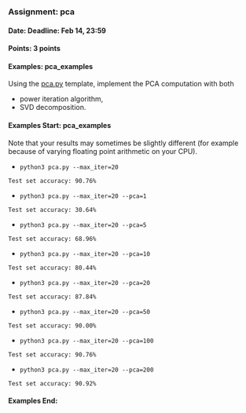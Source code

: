 ### Assignment: pca
#### Date: Deadline: Feb 14, 23:59
#### Points: 3 points
#### Examples: pca_examples

Using the [pca.py](https://github.com/ufal/npfl129/tree/master/labs/11/pca.py)
template, implement the PCA computation with both
- power iteration algorithm,
- SVD decomposition.

#### Examples Start: pca_examples
Note that your results may sometimes be slightly different (for example because of varying floating point arithmetic on your CPU).
- `python3 pca.py --max_iter=20`
```
Test set accuracy: 90.76%
```
- `python3 pca.py --max_iter=20 --pca=1`
```
Test set accuracy: 30.64%
```
- `python3 pca.py --max_iter=20 --pca=5`
```
Test set accuracy: 68.96%
```
- `python3 pca.py --max_iter=20 --pca=10`
```
Test set accuracy: 80.44%
```
- `python3 pca.py --max_iter=20 --pca=20`
```
Test set accuracy: 87.84%
```
- `python3 pca.py --max_iter=20 --pca=50`
```
Test set accuracy: 90.00%
```
- `python3 pca.py --max_iter=20 --pca=100`
```
Test set accuracy: 90.76%
```
- `python3 pca.py --max_iter=20 --pca=200`
```
Test set accuracy: 90.92%
```
#### Examples End:
